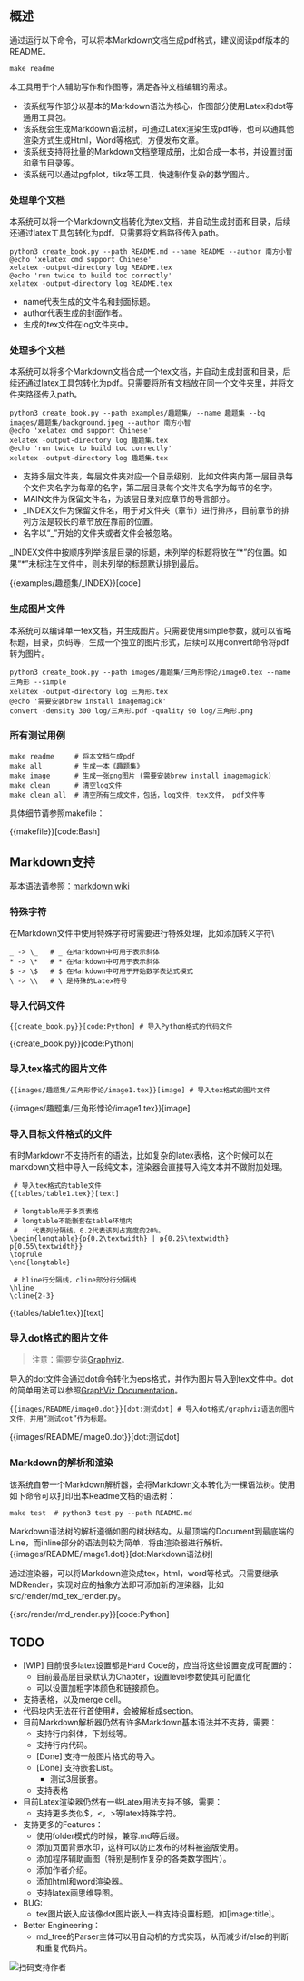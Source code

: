 

## 概述


通过运行以下命令，可以将本Markdown文档生成pdf格式，建议阅读pdf版本的README。

```
make readme
```

本工具用于个人辅助写作和作图等，满足各种文档编辑的需求。

* 该系统写作部分以基本的Markdown语法为核心，作图部分使用Latex和dot等通用工具包。
* 该系统会生成Markdown语法树，可通过Latex渲染生成pdf等，也可以通其他渲染方式生成Html，Word等格式，方便发布文章。
* 该系统支持将批量的Markdown文档整理成册，比如合成一本书，并设置封面和章节目录等。
* 该系统可以通过pgfplot，tikz等工具，快速制作复杂的数学图片。


### 处理单个文档
本系统可以将一个Markdown文档转化为tex文档，并自动生成封面和目录，后续还通过latex工具包转化为pdf。只需要将文档路径传入path。

```
python3 create_book.py --path README.md --name README --author 南方小智
@echo 'xelatex cmd support Chinese'
xelatex -output-directory log README.tex
@echo 'run twice to build toc correctly'
xelatex -output-directory log README.tex
```

* name代表生成的文件名和封面标题。
* author代表生成的封面作者。
* 生成的tex文件在log文件夹中。

### 处理多个文档
本系统可以将多个Markdown文档合成一个tex文档，并自动生成封面和目录，后续还通过latex工具包转化为pdf。只需要将所有文档放在同一个文件夹里，并将文件夹路径传入path。


```
python3 create_book.py --path examples/趣题集/ --name 趣题集 --bg images/趣题集/background.jpeg --author 南方小智
@echo 'xelatex cmd support Chinese'
xelatex -output-directory log 趣题集.tex
@echo 'run twice to build toc correctly'
xelatex -output-directory log 趣题集.tex
```

* 支持多层文件夹，每层文件夹对应一个目录级别，比如文件夹内第一层目录每个文件夹名字为每章的名字，第二层目录每个文件夹名字为每节的名字。
* MAIN文件为保留文件名，为该层目录对应章节的导言部分。
* \_INDEX文件为保留文件名，用于对文件夹（章节）进行排序，目前章节的排列方法是较长的章节放在靠前的位置。
* 名字以“\_”开始的文件夹或者文件会被忽略。

\_INDEX文件中按顺序列举该层目录的标题，未列举的标题将放在“\*”的位置。如果“\*”未标注在文件中，则未列举的标题默认排到最后。

{{examples/趣题集/_INDEX}}[code]


### 生成图片文件
本系统可以编译单一tex文档，并生成图片。只需要使用simple参数，就可以省略标题，目录，页码等，生成一个独立的图片形式，后续可以用convert命令将pdf转为图片。

```
python3 create_book.py --path images/趣题集/三角形悖论/image0.tex --name 三角形 --simple
xelatex -output-directory log 三角形.tex
@echo '需要安装brew install imagemagick'
convert -density 300 log/三角形.pdf -quality 90 log/三角形.png
```

### 所有测试用例
```
make readme     # 将本文档生成pdf
make all        # 生成一本《趣题集》
make image      # 生成一张png图片 (需要安装brew install imagemagick)
make clean      # 清空log文件
make clean_all  # 清空所有生成文件，包括，log文件，tex文件， pdf文件等
```

具体细节请参照makefile：

{{makefile}}[code:Bash]

## Markdown支持

基本语法请参照：[markdown wiki](https://simplemde.com/markdown-guide)

### 特殊字符

在Markdown文件中使用特殊字符时需要进行特殊处理，比如添加转义字符\\
```
_ -> \_   # _ 在Markdown中可用于表示斜体
* -> \*   # * 在Markdown中可用于表示斜体
$ -> \$   # $ 在Markdown中可用于开始数学表达式模式
\ -> \\   # \ 是特殊的Latex符号
```

### 导入代码文件

```
{{create_book.py}}[code:Python] # 导入Python格式的代码文件
```

{{create_book.py}}[code:Python]

### 导入tex格式的图片文件

```
{{images/趣题集/三角形悖论/image1.tex}}[image] # 导入tex格式的图片文件
```

{{images/趣题集/三角形悖论/image1.tex}}[image]

### 导入目标文件格式的文件

有时Markdown不支持所有的语法，比如复杂的latex表格，这个时候可以在markdown文档中导入一段纯文本，渲染器会直接导入纯文本并不做附加处理。

```
 # 导入tex格式的table文件
{{tables/table1.tex}}[text]

 # longtable用于多页表格
 # longtable不能嵌套在table环境内
 # ｜ 代表列分隔线，0.2代表该列占宽度的20%。
\begin{longtable}{p{0.2\textwidth} | p{0.25\textwidth} p{0.55\textwidth}}
\toprule
\end{longtable}

 # hline行分隔线，cline部分行分隔线
\hline
\cline{2-3}
```

{{tables/table1.tex}}[text]


### 导入dot格式的图片文件

> 注意：需要安装[Graphviz](https://graphviz.org/download/)。

导入的dot文件会通过dot命令转化为eps格式，并作为图片导入到tex文件中。dot的简单用法可以参照[GraphViz Documentation](https://graphviz.org/documentation/)。

```
{{images/README/image0.dot}}[dot:测试dot] # 导入dot格式/graphviz语法的图片文件，并用“测试dot”作为标题。
```

{{images/README/image0.dot}}[dot:测试dot]


### Markdown的解析和渲染
该系统自带一个Markdown解析器，会将Markdown文本转化为一棵语法树。使用如下命令可以打印出本Readme文档的语法树：

```
make test  # python3 test.py --path README.md
```

Markdown语法树的解析遵循如图的树状结构。从最顶端的Document到最底端的Line，而inline部分的语法则较为简单，将由渲染器进行解析。
{{images/README/image1.dot}}[dot:Markdown语法树]

通过渲染器，可以将Markdown渲染成tex，html，word等格式。只需要继承MDRender，实现对应的抽象方法即可添加新的渲染器，比如src/render/md\_tex\_render.py。

{{src/render/md_render.py}}[code:Python]


## TODO

* [WIP] 目前很多latex设置都是Hard Code的，应当将这些设置变成可配置的：
    * 目前最高层目录默认为Chapter，设置level参数使其可配置化
    * 可以设置加粗字体颜色和链接颜色。
* 支持表格，以及merge cell。
* 代码块内无法在行首使用#，会被解析成section。
* 目前Markdown解析器仍然有许多Markdown基本语法并不支持，需要：
    * 支持行内斜体，下划线等。
    * 支持行内代码。
    * [Done] 支持一般图片格式的导入。
    * [Done] 支持嵌套List。
        * 测试3层嵌套。
    * 支持表格
* 目前Latex渲染器仍然有一些Latex用法支持不够，需要：
    * 支持更多类似\$，<，>等latex特殊字符。
* 支持更多的Features：
    * 使用folder模式的时候，兼容.md等后缀。
    * 添加页面背景水印，这样可以防止发布的材料被盗版使用。
    * 添加程序辅助画图（特别是制作复杂的各类数学图片）。
    * 添加作者介绍。
    * 添加html和word渲染器。
    * 支持latex画思维导图。
* BUG:
    * tex图片嵌入应该像dot图片嵌入一样支持设置标题，如[image:title]。
* Better Engineering：
    * md\_tree的Parser主体可以用自动机的方式实现，从而减少if/else的判断和重复代码片。

![扫码支持作者](images/README/qrcode_for_haqiandahulu_m_size.jpg)
